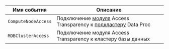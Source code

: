 Имя события | Описание
--- | ---
`ComputeNodeAccess` | Подключение [модуля](../../../security-deck/concepts/access-transparency.md) Access Transparency к [подкластеру](../../../data-proc/concepts/index.md#resources) Data Proc
`MDBClusterAccess` | Подключение модуля Access Transparency к кластеру базы данных
